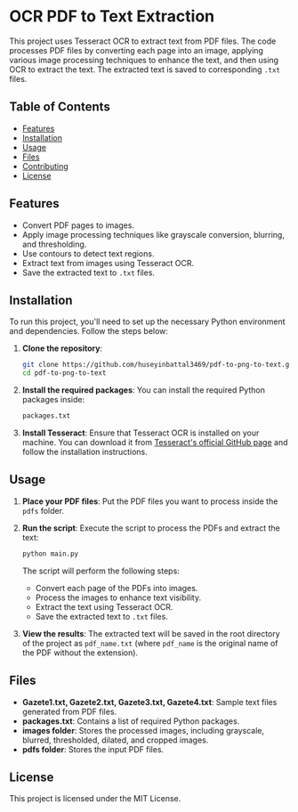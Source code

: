 # OCR PDF to Text Extraction

This project uses Tesseract OCR to extract text from PDF files. The code processes PDF files by converting each page into an image, applying various image processing techniques to enhance the text, and then using OCR to extract the text. The extracted text is saved to corresponding `.txt` files.

## Table of Contents
- [Features](#features)
- [Installation](#installation)
- [Usage](#usage)
- [Files](#files)
- [Contributing](#contributing)
- [License](#license)

## Features
- Convert PDF pages to images.
- Apply image processing techniques like grayscale conversion, blurring, and thresholding.
- Use contours to detect text regions.
- Extract text from images using Tesseract OCR.
- Save the extracted text to `.txt` files.

## Installation

To run this project, you'll need to set up the necessary Python environment and dependencies. Follow the steps below:

1. **Clone the repository**:
    ```bash
    git clone https://github.com/huseyinbattal3469/pdf-to-png-to-text.git
    cd pdf-to-png-to-text
    ```

2. **Install the required packages**:
    You can install the required Python packages inside:

    ```bash
    packages.txt
    ```

3. **Install Tesseract**:
   Ensure that Tesseract OCR is installed on your machine. You can download it from [Tesseract's official GitHub page](https://github.com/tesseract-ocr/tesseract) and follow the installation instructions.

## Usage

1. **Place your PDF files**:
   Put the PDF files you want to process inside the `pdfs` folder.

2. **Run the script**:
   Execute the script to process the PDFs and extract the text:

   ```bash
   python main.py
   ```

   The script will perform the following steps:
   - Convert each page of the PDFs into images.
   - Process the images to enhance text visibility.
   - Extract the text using Tesseract OCR.
   - Save the extracted text to `.txt` files.

3. **View the results**:
   The extracted text will be saved in the root directory of the project as `pdf_name.txt` (where `pdf_name` is the original name of the PDF without the extension).

## Files

- **Gazete1.txt, Gazete2.txt, Gazete3.txt, Gazete4.txt**: Sample text files generated from PDF files.
- **packages.txt**: Contains a list of required Python packages.
- **images folder**: Stores the processed images, including grayscale, blurred, thresholded, dilated, and cropped images.
- **pdfs folder**: Stores the input PDF files.

## License

This project is licensed under the MIT License.

